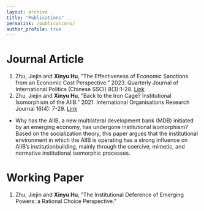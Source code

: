```yaml
---
layout: archive
title: "Publications"
permalink: /publications/
author_profile: true
---
```

# Journal Article
1. Zhu, Jiejin and **Xinyu Hu**, ”The Effectiveness of Economic Sanctions from an Economic Cost Perspective.” 2023. Quarterly Journal of International Politics (Chinese SSCI) 8(3):1-28. [Link](https://kns.cnki.net/kcms2/article/abstract?v=v0gKrRoz1Uc-j9oSBpDl_nsInltpSRM9s2sk2cTH3P6pXO1O20JmKpw6ZiQG6LmSDQpf8iK4_OoEfaB_IqEKuTD4-jjTWYcJBGnXWiT06YKeeiuZmlWq56OTJYB7rDD-hdvlYa4a5vs=&uniplatform=NZKPT&flag=copy)
2. Zhu, Jiejin and **Xinyu Hu**, ”Back to the Iron Cage? Institutional Isomorphism of the AIIB.” 2021. International Organisations Research Journal 16(4): 7-29. [Link](https://iorj.hse.ru/data/2022/03/28/1798707059/1%20Zhu%204-19.pdf)

  * Why has the AIIB, a new multilateral development bank (MDB) initiated by an emerging economy, has undergone institutional isomorphism? Based on the socialization theory, this paper argues that the institutional environment in which the AIIB is operating has a strong influence on AIIBʼs institutionbuilding, mainly through the coercive, mimetic, and normative institutional isomorphic processes.

# Working Paper
1. Zhu, Jiejin and **Xinyu Hu**, ”The Institutional Deference of Emerging Powers: a Rational Choice Perspective.”
